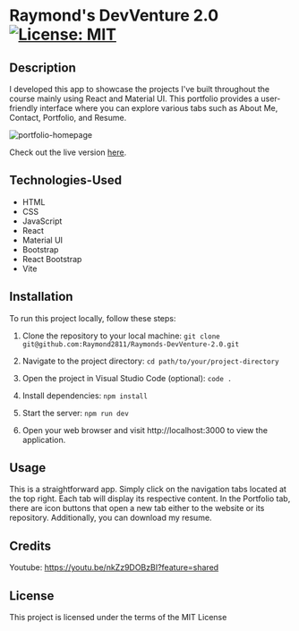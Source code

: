 # Raymond's DevVenture 2.0 [![License: MIT](https://img.shields.io/badge/License-MIT-yellow.svg)](https://opensource.org/licenses/MIT)
    
## Description 

I developed this app to showcase the projects I've built throughout the course mainly using React and Material UI. This portfolio provides a user-friendly interface where you can explore various tabs such as About Me, Contact, Portfolio, and Resume.

![portfolio-homepage](assets/images/Portfolio-Home.png)

Check out the live version [here](https://raymonds-devventure2.netlify.app).

## Technologies-Used

- HTML
- CSS
- JavaScript
- React
- Material UI
- Bootstrap
- React Bootstrap
- Vite

## Installation

To run this project locally, follow these steps:
1. Clone the repository to your local machine: `git clone git@github.com:Raymond2811/Raymonds-DevVenture-2.0.git`

2. Navigate to the project directory:  `cd path/to/your/project-directory`

3. Open the project in Visual Studio Code (optional): `code .`

4. Install dependencies: `npm install`

5. Start the server: `npm run dev`

6. Open your web browser and visit http://localhost:3000 to view the application.

## Usage

This is a straightforward app. Simply click on the navigation tabs located at the top right. Each tab will display its respective content. In the Portfolio tab, there are icon buttons that open a new tab either to the website or its repository. Additionally, you can download my resume.

## Credits

Youtube: https://youtu.be/nkZz9DOBzBI?feature=shared
      
## License
  
This project is licensed under the terms of the MIT License 